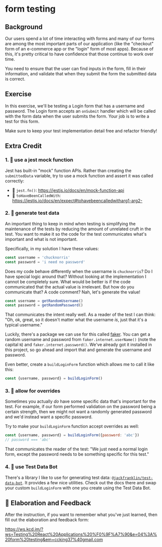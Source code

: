 # form testing

## Background

Our users spend a lot of time interacting with forms and many of our forms are
among the most important parts of our application (like the "checkout" form of
an e-commerce app or the "login" form of most apps). Because of this, it's
pretty critical to have confidence that those continue to work over time.

You need to ensure that the user can find inputs in the form, fill in their
information, and validate that when they submit the form the submitted data is
correct.

## Exercise

In this exercise, we'll be testing a Login form that has a username and
password. The Login form accepts an `onSubmit` handler which will be called with
the form data when the user submits the form. Your job is to write a test for
this form.

Make sure to keep your test implementation detail free and refactor friendly!

## Extra Credit

### 1. 💯 use a jest mock function

Jest has built-in "mock" function APIs. Rather than creating the `submittedData`
variable, try to use a mock function and assert it was called correctly:

- 📜 `jest.fn()`: https://jestjs.io/docs/en/mock-function-api
- 📜 `toHaveBeenCalledWith`:
  https://jestjs.io/docs/en/expect#tohavebeencalledwitharg1-arg2-

### 2. 💯 generate test data

An important thing to keep in mind when testing is simplifying the maintenance
of the tests by reducing the amount of unrelated cruft in the test. You want to
make it so the code for the test communicates what's important and what is not
important.

Specifically, in my solution I have these values:

```javascript
const username = 'chucknorris'
const password = 'i need no password'
```

Does my code behave differently when the username is `chucknorris`? Do I have
special logic around that? Without looking at the implementation I cannot be
completely sure. What would be better is if the code communicated that the
actual value is irrelevant. But how do you communicate that? A code comment?
Nah, let's generate the value!

```javascript
const username = getRandomUsername()
const password = getRandomPassword()
```

That communicates the intent really well. As a reader of the test I can think:
"Oh, ok, great, so it doesn't matter what the username _is_, just that it's a
typical username."

Luckily, there's a package we can use for this called
[faker](https://www.npmjs.com/package/faker). You can get a random username and
password from `faker.internet.userName()` (note the capital `N`) and
`faker.internet.password()`. We've already got it installed in this project, so
go ahead and import that and generate the username and password.

Even better, create a `buildLoginForm` function which allows me to call it like
this:

```javascript
const {username, password} = buildLoginForm()
```

### 3. 💯 allow for overrides

Sometimes you actually _do_ have some specific data that's important for the
test. For example, if our form performed validation on the password being a
certain strength, then we might not want a randomly generated password and we'd
instead want a specific password.

Try to make your `buildLoginForm` function accept overrides as well:

```javascript
const {username, password} = buildLoginForm({password: 'abc'})
// password === 'abc'
```

That communicates the reader of the test: "We just need a normal login form,
except the password needs to be something specific for this test."

### 4. 💯 use Test Data Bot

There's a library I like to use for generating test data:
[`@jackfranklin/test-data-bot`](https://www.npmjs.com/package/@jackfranklin/test-data-bot).
It provides a few nice utilities. Check out the docs there and swap your custom
`buildLoginForm` with one you create using the Test Data Bot.

## 🦉 Elaboration and Feedback

After the instruction, if you want to remember what you've just learned, then
fill out the elaboration and feedback form:

https://ws.kcd.im/?ws=Testing%20React%20Applications%20%F0%9F%A7%90&e=04%3A%20form%20testing&em=ccking37%40gmail.com
